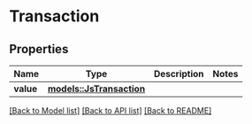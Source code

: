 # Transaction

## Properties

Name | Type | Description | Notes
------------ | ------------- | ------------- | -------------
**value** | [**models::JsTransaction**](JsTransaction.md) |  | 

[[Back to Model list]](../README.md#documentation-for-models) [[Back to API list]](../README.md#documentation-for-api-endpoints) [[Back to README]](../README.md)


